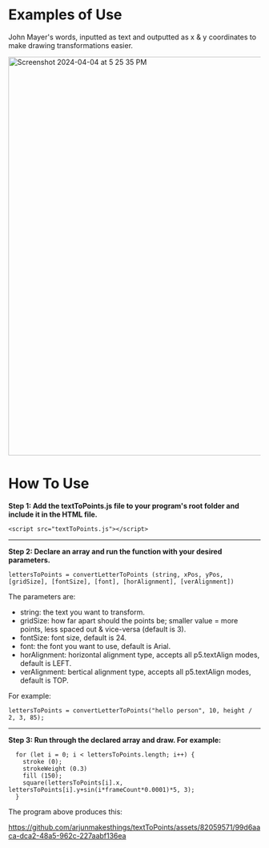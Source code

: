 # Examples of Use
John Mayer's words, inputted as text and outputted as x & y coordinates to make drawing transformations easier.

<img width="795" alt="Screenshot 2024-04-04 at 5 25 35 PM" src="https://github.com/arjunmakesthings/textToPoints/assets/82059571/78abb7ed-0d07-4132-8528-2784ef7455ad">


# How To Use
**Step 1: Add the textToPoints.js file to your program's root folder and include it in the HTML file.**

```
<script src="textToPoints.js"></script>
```

---

**Step 2: Declare an array and run the function with your desired parameters.**

```
lettersToPoints = convertLetterToPoints (string, xPos, yPos, [gridSize], [fontSize], [font], [horAlignment], [verAlignment])
```

The parameters are: 

- string: the text you want to transform.
- gridSize: how far apart should the points be; smaller value = more points, less spaced out & vice-versa (default is 3).
- fontSize: font size, default is 24.
- font: the font you want to use, default is Arial.
- horAlignment: horizontal alignment type, accepts all p5.textAlign modes, default is LEFT.
- verAlignment: bertical alignment type, accepts all p5.textAlign modes, default is TOP.


For example: 

`lettersToPoints = convertLetterToPoints("hello person", 10, height / 2, 3, 85);`

---

**Step 3: Run through the declared array and draw. For example:** 

```
  for (let i = 0; i < lettersToPoints.length; i++) {
    stroke (0);  
    strokeWeight (0.3) 
    fill (150); 
    square(lettersToPoints[i].x, lettersToPoints[i].y+sin(i*frameCount*0.0001)*5, 3);
  }
  ```

The program above produces this: 

https://github.com/arjunmakesthings/textToPoints/assets/82059571/99d6aaca-dca2-48a5-962c-227aabf136ea



  

